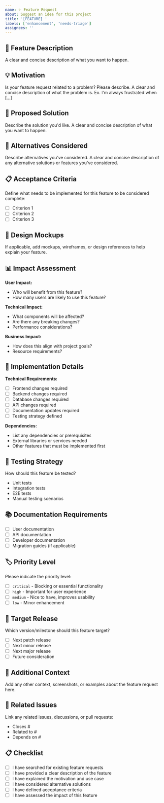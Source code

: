 ```yaml
---
name: ✨ Feature Request
about: Suggest an idea for this project
title: '[FEATURE] '
labels: ['enhancement', 'needs-triage']
assignees: ''
---
```


## 🚀 Feature Description

A clear and concise description of what you want to happen.

## 💡 Motivation

Is your feature request related to a problem? Please describe.
A clear and concise description of what the problem is. Ex. I'm always frustrated when [...]

## 🎯 Proposed Solution

Describe the solution you'd like.
A clear and concise description of what you want to happen.

## 🔄 Alternatives Considered

Describe alternatives you've considered.
A clear and concise description of any alternative solutions or features you've considered.

## 📋 Acceptance Criteria

Define what needs to be implemented for this feature to be considered complete:

- [ ] Criterion 1
- [ ] Criterion 2
- [ ] Criterion 3

## 🎨 Design Mockups

If applicable, add mockups, wireframes, or design references to help explain your feature.

## 📊 Impact Assessment

**User Impact:**

- Who will benefit from this feature?
- How many users are likely to use this feature?

**Technical Impact:**

- What components will be affected?
- Are there any breaking changes?
- Performance considerations?

**Business Impact:**

- How does this align with project goals?
- Resource requirements?

## 🔧 Implementation Details

**Technical Requirements:**

- [ ] Frontend changes required
- [ ] Backend changes required
- [ ] Database changes required
- [ ] API changes required
- [ ] Documentation updates required
- [ ] Testing strategy defined

**Dependencies:**

- List any dependencies or prerequisites
- External libraries or services needed
- Other features that must be implemented first

## 🧪 Testing Strategy

How should this feature be tested?

- Unit tests
- Integration tests
- E2E tests
- Manual testing scenarios

## 📚 Documentation Requirements

- [ ] User documentation
- [ ] API documentation
- [ ] Developer documentation
- [ ] Migration guides (if applicable)

## 🏷️ Priority Level

Please indicate the priority level:

- [ ] `critical` - Blocking or essential functionality
- [ ] `high` - Important for user experience
- [ ] `medium` - Nice to have, improves usability
- [ ] `low` - Minor enhancement

## 🎯 Target Release

Which version/milestone should this feature target?

- [ ] Next patch release
- [ ] Next minor release
- [ ] Next major release
- [ ] Future consideration

## 📝 Additional Context

Add any other context, screenshots, or examples about the feature request here.

## 🔗 Related Issues

Link any related issues, discussions, or pull requests:

- Closes #
- Related to #
- Depends on #

## 📋 Checklist

- [ ] I have searched for existing feature requests
- [ ] I have provided a clear description of the feature
- [ ] I have explained the motivation and use case
- [ ] I have considered alternative solutions
- [ ] I have defined acceptance criteria
- [ ] I have assessed the impact of this feature

